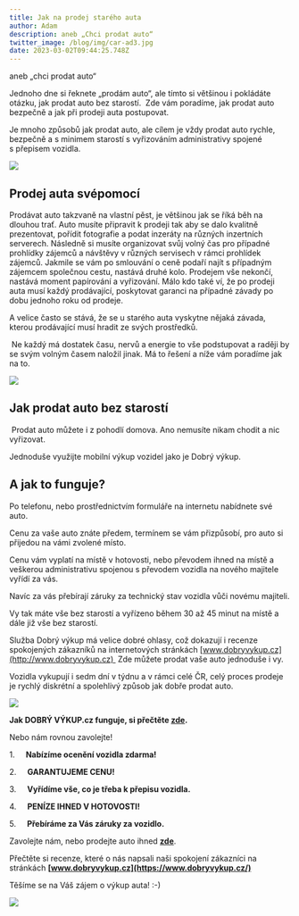 ```yaml
---
title: Jak na prodej starého auta
author: Adam
description: aneb „Chci prodat auto“
twitter_image: /blog/img/car-ad3.jpg
date: 2023-03-02T09:44:25.748Z
---
```

a﻿neb „chci prodat auto“

Jednoho dne si řeknete „prodám auto“, ale tímto si většinou i pokládáte otázku, jak prodat auto bez starostí.  Zde vám poradíme, jak prodat auto bezpečně a jak při prodeji auta postupovat.

Je mnoho způsobů jak prodat auto, ale cílem je vždy prodat auto rychle, bezpečně a s minimem starostí s vyřizováním administrativy spojené s přepisem vozidla.

![](/blog/img/carmoney3.jpg)

## Prodej auta svépomocí

Prodávat auto takzvaně na vlastní pěst, je většinou jak se říká běh na dlouhou trať. Auto musíte připravit k prodeji tak aby se dalo kvalitně prezentovat, pořídit fotografie a podat inzeráty na různých inzertních serverech. Následně si musíte organizovat svůj volný čas pro případné prohlídky zájemců a návštěvy v různých servisech v rámci prohlídek zájemců. Jakmile se vám po smlouvání o ceně podaří najít s případným zájemcem společnou cestu, nastává druhé kolo. Prodejem vše nekončí, nastává moment papírování a vyřizování. Málo kdo také ví, že po prodeji auta musí každý prodávající, poskytovat garanci na případné závady po dobu jednoho roku od prodeje.

A velice často se stává, že se u starého auta vyskytne nějaká závada, kterou prodávající musí hradit ze svých prostředků.

 Ne každý má dostatek času, nervů a energie to vše podstupovat a raději by se svým volným časem naložil jinak. Má to řešení a níže vám poradíme jak na to.

![](/blog/img/obrázek1.jpg)

## Jak prodat auto bez starostí

 Prodat auto můžete i z pohodlí domova. Ano nemusíte nikam chodit a nic vyřizovat.

Jednoduše využijte mobilní výkup vozidel jako je Dobrý výkup.

## A jak to funguje?

Po telefonu, nebo prostřednictvím formuláře na internetu nabídnete své auto.

Cenu za vaše auto znáte předem, termínem se vám přizpůsobí, pro auto si přijedou na vámi zvolené místo.

Cenu vám vyplatí na místě v hotovosti, nebo převodem ihned na místě a veškerou administrativu spojenou s převodem vozidla na nového majitele vyřídí za vás.

Navíc za vás přebírají záruky za technický stav vozidla vůči novému majiteli.

Vy tak máte vše bez starostí a vyřízeno během 30 až 45 minut na místě a dále již vše bez starostí.

Služba Dobrý výkup má velice dobré ohlasy, což dokazují i recenze spokojených zákazníků na internetových stránkách [www.dobryvykup.cz](http://www.dobryvykup.cz)  Zde můžete prodat vaše auto jednoduše i vy.  

Vozidla vykupují i sedm dní v týdnu a v rámci celé ČR, celý proces prodeje je rychlý diskrétní a spolehlivý způsob jak dobře prodat auto.

![](/blog/img/info-icon.png)

**Jak DOBRÝ VÝKUP.cz funguje, si přečtěte [zde](https://www.dobryvykup.cz/blog/2021/06/mobiln%C3%AD-v%C3%BDkup-cesta-jak-nejl%C3%A9pe-prodat-auto).**

Nebo nám rovnou zavolejte!

1.     **Nabízíme ocenění vozidla zdarma!**

2.     **GARANTUJEME CENU!**

3.     **Vyřídíme vše, co je třeba k přepisu vozidla.**

4.     **PENÍZE IHNED V HOTOVOSTI!**

5.     **Přebíráme za Vás záruky za vozidlo.**

Zavolejte nám, nebo prodejte auto ihned **[zde](https://www.dobryvykup.cz/#bottom)**.

Přečtěte si recenze, které o nás napsali naši spokojení zákazníci na stránkách **[www.dobryvykup.cz](https://www.dobryvykup.cz/)**

Těšíme se na Váš zájem o výkup auta! :-)

![](/blog/img/car-ad3.jpg)